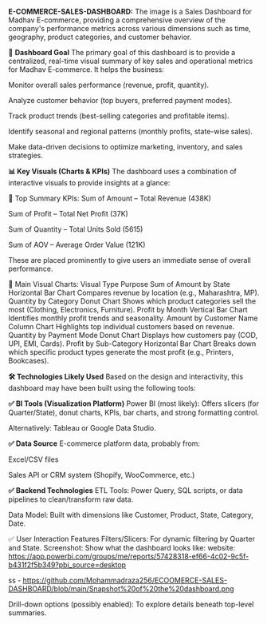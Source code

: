  **E-COMMERCE-SALES-DASHBOARD:**
 The image is a Sales Dashboard for Madhav E-commerce, providing a comprehensive overview of the company's performance metrics across various dimensions such as time, geography, product categories, and customer behavior.

🎯 **Dashboard Goal**
The primary goal of this dashboard is to provide a centralized, real-time visual summary of key sales and operational metrics for Madhav E-commerce. It helps the business:

Monitor overall sales performance (revenue, profit, quantity).

Analyze customer behavior (top buyers, preferred payment modes).

Track product trends (best-selling categories and profitable items).

Identify seasonal and regional patterns (monthly profits, state-wise sales).

Make data-driven decisions to optimize marketing, inventory, and sales strategies.

**📊 Key Visuals (Charts & KPIs)**
The dashboard uses a combination of interactive visuals to provide insights at a glance:

🔹 Top Summary KPIs:
Sum of Amount – Total Revenue (438K)

Sum of Profit – Total Net Profit (37K)

Sum of Quantity – Total Units Sold (5615)

Sum of AOV – Average Order Value (121K)

These are placed prominently to give users an immediate sense of overall performance.

🔹 Main Visual Charts:
Visual	Type	Purpose
Sum of Amount by State	Horizontal Bar Chart	Compares revenue by location (e.g., Maharashtra, MP).
Quantity by Category	Donut Chart	Shows which product categories sell the most (Clothing, Electronics, Furniture).
Profit by Month	Vertical Bar Chart	Identifies monthly profit trends and seasonality.
Amount by Customer Name	Column Chart	Highlights top individual customers based on revenue.
Quantity by Payment Mode	Donut Chart	Displays how customers pay (COD, UPI, EMI, Cards).
Profit by Sub-Category	Horizontal Bar Chart	Breaks down which specific product types generate the most profit (e.g., Printers, Bookcases).

**🛠️ Technologies Likely Used**
Based on the design and interactivity, this dashboard may have been built using the following tools:

**✅ BI Tools (Visualization Platform)**
Power BI (most likely): Offers slicers (for Quarter/State), donut charts, KPIs, bar charts, and strong formatting control.

Alternatively: Tableau or Google Data Studio.

**✅ Data Source**
E-commerce platform data, probably from:

Excel/CSV files

Sales API or CRM system (Shopify, WooCommerce, etc.)

**✅ Backend Technologies**
ETL Tools: Power Query, SQL scripts, or data pipelines to clean/transform raw data.

Data Model: Built with dimensions like Customer, Product, State, Category, Date.

✅ User Interaction Features
Filters/Slicers: For dynamic filtering by Quarter and State.
Screenshot:
Show what the dashboard looks like: 
website: https://app.powerbi.com/groups/me/reports/57428318-ef66-4c02-9c5f-b431f2f5b349?pbi_source=desktop

ss - https://github.com/Mohammadraza256/ECOOMERCE-SALES-DASHBOARD/blob/main/Snapshot%20of%20the%20dashboard.png

Drill-down options (possibly enabled): To explore details beneath top-level summaries.

